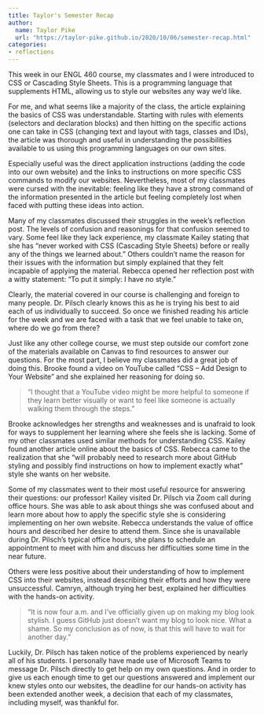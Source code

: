 ```yaml
---
title: Taylor's Semester Recap
author:
  name: Taylor Pike
  url: "https://taylor-pike.github.io/2020/10/06/semester-recap.html"
categories:
- reflections
---
```


This week in our ENGL 460 course, my classmates and I were introduced to CSS or Cascading Style Sheets. This is a programming language that supplements HTML, allowing us to style our websites any way we’d like.

For me, and what seems like a majority of the class, the article explaining the basics of CSS was understandable. Starting with rules with elements (selectors and declaration blocks) and then hitting on the specific actions one can take in CSS (changing text and layout with tags, classes and IDs), the article was thorough and useful in understanding the possibilities available to us using this programming languages on our own sites. 

Especially useful was the direct application instructions (adding the code into our own website) and the links to instructions on more specific CSS commands to modify our websites. Nevertheless, most of my classmates were cursed with the inevitable: feeling like they have a strong command of the information presented in the article but feeling completely lost when faced with putting these ideas into action.

Many of my classmates discussed their struggles in the week’s reflection post. The levels of confusion and reasonings for that confusion seemed to vary. Some feel like they lack experience, my classmate Kailey stating that she has “never worked with CSS (Cascading Style Sheets) before or really any of the things we learned about.” Others couldn’t name the reason for their issues with the information but simply explained that they felt incapable of applying the material. Rebecca opened her reflection post with a witty statement: “To put it simply: I have no style.”

Clearly, the material covered in our course is challenging and foreign to many people. Dr. Pilsch clearly knows this as he is trying his best to aid each of us individually to succeed. So once we finished reading his article for the week and we are faced with a task that we feel unable to take on, where do we go from there?

Just like any other college course, we must step outside our comfort zone of the materials available on Canvas to find resources to answer our questions. For the most part, I believe my classmates did a great job of doing this. Brooke found a video on YouTube called “CSS – Add Design to Your Website” and she explained her reasoning for doing so.

> “I thought that a YouTube video might be more helpful to someone if they learn better visually or want to feel like someone is actually walking them through the steps.”

Brooke acknowledges her strengths and weaknesses and is unafraid to look for ways to supplement her learning where she feels she is lacking. Some of my other classmates used similar methods for understanding CSS. Kailey found another article online about the basics of CSS. Rebecca came to the realization that she “will probably need to research more about GitHub styling and possibly find instructions on how to implement exactly what” style she wants on her website.

Some of my classmates went to their most useful resource for answering their questions: our professor! Kailey visited Dr. Pilsch via Zoom call during office hours. She was able to ask about things she was confused about and learn more about how to apply the specific style she is considering implementing on her own website. Rebecca understands the value of office hours and described her desire to attend them. Since she is unavailable during Dr. Pilsch’s typical office hours, she plans to schedule an appointment to meet with him and discuss her difficulties some time in the near future.

Others were less positive about their understanding of how to implement CSS into their websites, instead describing their efforts and how they were unsuccessful. Camryn, although trying her best, explained her difficulties with the hands-on activity.

> “It is now four a.m. and I’ve officially given up on making my blog look stylish. I guess GitHub just doesn’t want my blog to look nice. What a shame. So my conclusion as of now, is that this will have to wait for another day.”

Luckily, Dr. Pilsch has taken notice of the problems experienced by nearly all of his students. I personally have made use of Microsoft Teams to message Dr. Pilsch directly to get help on my own questions. And in order to give us each enough time to get our questions answered and implement our knew styles onto our websites, the deadline for our hands-on activity has been extended another week, a decision that each of my classmates, including myself, was thankful for.
